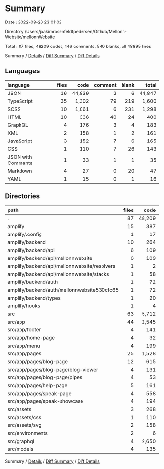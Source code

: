 # Summary

Date : 2022-08-20 23:01:02

Directory /Users/joakimrosenfeldtpedersen/Github/Mellonn-Website/mellonnWebsite

Total : 87 files,  48209 codes, 146 comments, 540 blanks, all 48895 lines

Summary / [Details](details.md) / [Diff Summary](diff.md) / [Diff Details](diff-details.md)

## Languages
| language | files | code | comment | blank | total |
| :--- | ---: | ---: | ---: | ---: | ---: |
| JSON | 16 | 44,839 | 2 | 6 | 44,847 |
| TypeScript | 35 | 1,302 | 79 | 219 | 1,600 |
| SCSS | 10 | 1,061 | 6 | 231 | 1,298 |
| HTML | 10 | 336 | 40 | 24 | 400 |
| GraphQL | 4 | 176 | 3 | 4 | 183 |
| XML | 2 | 158 | 1 | 2 | 161 |
| JavaScript | 3 | 152 | 7 | 6 | 165 |
| CSS | 1 | 110 | 7 | 26 | 143 |
| JSON with Comments | 1 | 33 | 1 | 1 | 35 |
| Markdown | 4 | 27 | 0 | 20 | 47 |
| YAML | 1 | 15 | 0 | 1 | 16 |

## Directories
| path | files | code | comment | blank | total |
| :--- | ---: | ---: | ---: | ---: | ---: |
| . | 87 | 48,209 | 146 | 540 | 48,895 |
| amplify | 15 | 387 | 0 | 8 | 395 |
| amplify/.config | 1 | 17 | 0 | 0 | 17 |
| amplify/backend | 10 | 264 | 0 | 2 | 266 |
| amplify/backend/api | 6 | 109 | 0 | 2 | 111 |
| amplify/backend/api/mellonnwebsite | 6 | 109 | 0 | 2 | 111 |
| amplify/backend/api/mellonnwebsite/resolvers | 1 | 2 | 0 | 0 | 2 |
| amplify/backend/api/mellonnwebsite/stacks | 1 | 58 | 0 | 1 | 59 |
| amplify/backend/auth | 1 | 72 | 0 | 0 | 72 |
| amplify/backend/auth/mellonnwebsite530cfc65 | 1 | 72 | 0 | 0 | 72 |
| amplify/backend/types | 1 | 20 | 0 | 0 | 20 |
| amplify/hooks | 1 | 4 | 0 | 4 | 8 |
| src | 63 | 5,712 | 137 | 509 | 6,358 |
| src/app | 44 | 2,545 | 59 | 433 | 3,037 |
| src/app/footer | 4 | 141 | 0 | 38 | 179 |
| src/app/home-page | 4 | 32 | 0 | 12 | 44 |
| src/app/menu | 4 | 199 | 3 | 44 | 246 |
| src/app/pages | 25 | 1,528 | 53 | 297 | 1,878 |
| src/app/pages/blog-page | 12 | 615 | 2 | 116 | 733 |
| src/app/pages/blog-page/blog-viewer | 4 | 131 | 1 | 26 | 158 |
| src/app/pages/blog-page/pipes | 4 | 53 | 0 | 18 | 71 |
| src/app/pages/help-page | 5 | 161 | 39 | 38 | 238 |
| src/app/pages/speak-page | 4 | 558 | 1 | 99 | 658 |
| src/app/pages/speak-showcase | 4 | 194 | 11 | 44 | 249 |
| src/assets | 3 | 268 | 8 | 28 | 304 |
| src/assets/css | 1 | 110 | 7 | 26 | 143 |
| src/assets/svg | 2 | 158 | 1 | 2 | 161 |
| src/environments | 2 | 6 | 11 | 4 | 21 |
| src/graphql | 4 | 2,650 | 3 | 3 | 2,656 |
| src/models | 4 | 135 | 1 | 11 | 147 |

Summary / [Details](details.md) / [Diff Summary](diff.md) / [Diff Details](diff-details.md)